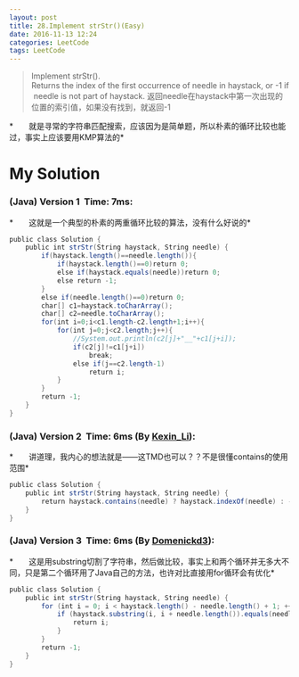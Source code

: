 ```yaml
---
layout: post
title: 28.Implement strStr()(Easy)
date: 2016-11-13 12:24
categories: LeetCode
tags: LeetCode
---
```


>Implement strStr().
Returns the index of the first occurrence of needle in haystack, or -1 if needle is not part of haystack.
返回needle在haystack中第一次出现的位置的索引值，如果没有找到，就返回-1

*　　就是寻常的字符串匹配搜索，应该因为是简单题，所以朴素的循环比较也能过，事实上应该要用KMP算法的*

# My Solution
### (Java) Version 1  Time: 7ms:
*　　这就是一个典型的朴素的两重循环比较的算法，没有什么好说的*
```java
public class Solution {
    public int strStr(String haystack, String needle) {
        if(haystack.length()==needle.length()){
            if(haystack.length()==0)return 0;
            else if(haystack.equals(needle))return 0;
            else return -1;
        }
        else if(needle.length()==0)return 0;
        char[] c1=haystack.toCharArray();
        char[] c2=needle.toCharArray();
        for(int i=0;i<c1.length-c2.length+1;i++){
            for(int j=0;j<c2.length;j++){
                //System.out.println(c2[j]+"__"+c1[j+i]);
                if(c2[j]!=c1[j+i])
                    break;
                else if(j==c2.length-1)
                    return i;
            }
        }
        return -1;
    }
}
```
### (Java) Version 2  Time: 6ms (By [Kexin_Li](https://discuss.leetcode.com/user/kexin_li)):
*　　讲道理，我内心的想法就是——这TMD也可以？？不是很懂contains的使用范围*
```java
public class Solution {
    public int strStr(String haystack, String needle) {
        return haystack.contains(needle) ? haystack.indexOf(needle) : -1;
    }
}
```
### (Java) Version 3  Time: 6ms (By [Domenickd3](https://discuss.leetcode.com/user/domenickd3)):
*　　这是用substring切割了字符串，然后做比较，事实上和两个循环并无多大不同，只是第二个循环用了Java自己的方法，也许对比直接用for循环会有优化*
```java
public class Solution {
    public int strStr(String haystack, String needle) {
        for (int i = 0; i < haystack.length() - needle.length() + 1; ++i) {
            if (haystack.substring(i, i + needle.length()).equals(needle)) {
                return i;
            }
        }
        return -1;
    }
}
```